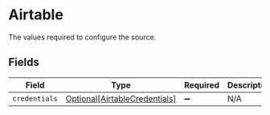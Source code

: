 # Airtable

The values required to configure the source.


## Fields

| Field                                                                       | Type                                                                        | Required                                                                    | Description                                                                 |
| --------------------------------------------------------------------------- | --------------------------------------------------------------------------- | --------------------------------------------------------------------------- | --------------------------------------------------------------------------- |
| `credentials`                                                               | [Optional[AirtableCredentials]](../../models/shared/airtablecredentials.md) | :heavy_minus_sign:                                                          | N/A                                                                         |